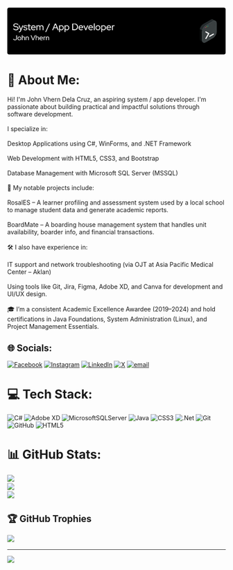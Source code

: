 ![Header](./github-header-image.png)
# 💫 About Me:
Hi! I'm John Vhern Dela Cruz, an aspiring system / app developer. I'm passionate about building practical and impactful solutions through software development.<br><br>I specialize in:<br><br>Desktop Applications using C#, WinForms, and .NET Framework<br><br>Web Development with HTML5, CSS3, and Bootstrap<br><br>Database Management with Microsoft SQL Server (MSSQL)<br><br>🚀 My notable projects include:<br><br>RosalES – A learner profiling and assessment system used by a local school to manage student data and generate academic reports.<br><br>BoardMate – A boarding house management system that handles unit availability, boarder info, and financial transactions.<br><br>🛠 I also have experience in:<br><br>IT support and network troubleshooting (via OJT at Asia Pacific Medical Center – Aklan)<br><br>Using tools like Git, Jira, Figma, Adobe XD, and Canva for development and UI/UX design.<br><br>🎓 I’m a consistent Academic Excellence Awardee (2019–2024) and hold certifications in Java Foundations, System Administration (Linux), and Project Management Essentials.


## 🌐 Socials:
[![Facebook](https://img.shields.io/badge/Facebook-%231877F2.svg?logo=Facebook&logoColor=white)](https://facebook.com/jhnvhrn) [![Instagram](https://img.shields.io/badge/Instagram-%23E4405F.svg?logo=Instagram&logoColor=white)](https://instagram.com/burnt_lomi) [![LinkedIn](https://img.shields.io/badge/LinkedIn-%230077B5.svg?logo=linkedin&logoColor=white)](https://linkedin.com/in/johnvhern) [![X](https://img.shields.io/badge/X-black.svg?logo=X&logoColor=white)](https://x.com/burnt_lomi) [![email](https://img.shields.io/badge/Email-D14836?logo=gmail&logoColor=white)](mailto:johnvhern.dc@gmail.com) 

# 💻 Tech Stack:
![C#](https://img.shields.io/badge/c%23-%23239120.svg?style=for-the-badge&logo=csharp&logoColor=white) ![Adobe XD](https://img.shields.io/badge/Adobe%20XD-470137?style=for-the-badge&logo=Adobe%20XD&logoColor=#FF61F6) ![MicrosoftSQLServer](https://img.shields.io/badge/Microsoft%20SQL%20Server-CC2927?style=for-the-badge&logo=microsoft%20sql%20server&logoColor=white) ![Java](https://img.shields.io/badge/java-%23ED8B00.svg?style=for-the-badge&logo=openjdk&logoColor=white) ![CSS3](https://img.shields.io/badge/css3-%231572B6.svg?style=for-the-badge&logo=css3&logoColor=white) ![.Net](https://img.shields.io/badge/.NET-5C2D91?style=for-the-badge&logo=.net&logoColor=white) ![Git](https://img.shields.io/badge/git-%23F05033.svg?style=for-the-badge&logo=git&logoColor=white) ![GitHub](https://img.shields.io/badge/github-%23121011.svg?style=for-the-badge&logo=github&logoColor=white) ![HTML5](https://img.shields.io/badge/html5-%23E34F26.svg?style=for-the-badge&logo=html5&logoColor=white)
# 📊 GitHub Stats:
![](https://github-readme-stats.vercel.app/api?username=johnvhern&theme=dark&hide_border=false&include_all_commits=false&count_private=false)<br/>
![](https://nirzak-streak-stats.vercel.app/?user=johnvhern&theme=dark&hide_border=false)<br/>
![](https://github-readme-stats.vercel.app/api/top-langs/?username=johnvhern&theme=dark&hide_border=false&include_all_commits=true&count_private=true&layout=compact)

## 🏆 GitHub Trophies
![](https://github-profile-trophy.vercel.app/?username=johnvhern&theme=onedark&no-frame=false&no-bg=true&margin-w=4)

---
[![](https://visitcount.itsvg.in/api?id=johnvhern&icon=5&color=8)](https://visitcount.itsvg.in)

<!-- Proudly created with GPRM ( https://gprm.itsvg.in ) -->
